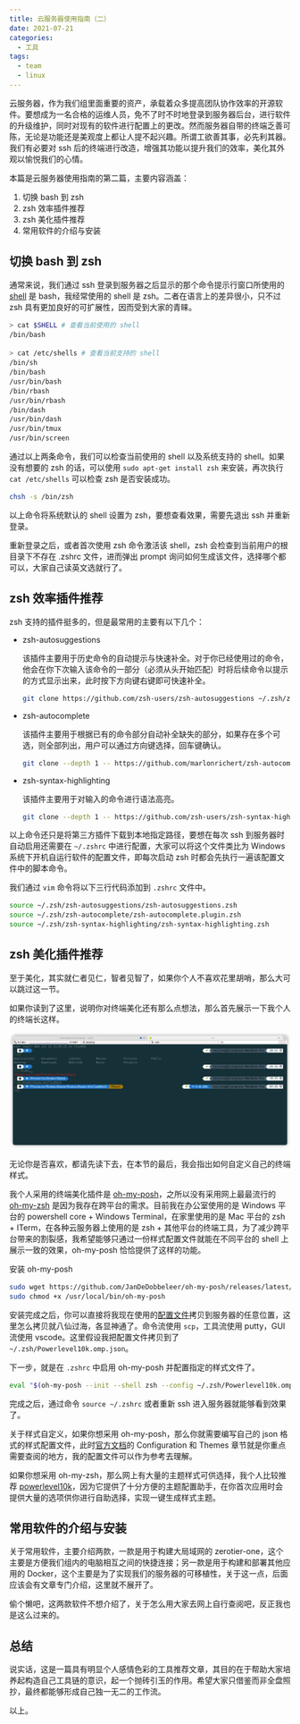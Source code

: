 ```yaml
---
title: 云服务器使用指南（二）
date: 2021-07-21
categories:
  - 工具
tags:
  - team
  - linux
---
```


云服务器，作为我们组里面重要的资产，承载着众多提高团队协作效率的开源软件。要想成为一名合格的运维人员，免不了时不时地登录到服务器后台，进行软件的升级维护，同时对现有的软件进行配置上的更改。然而服务器自带的终端乏善可陈，无论是功能还是美观度上都让人提不起兴趣。所谓工欲善其事，必先利其器。我们有必要对 ssh 后的终端进行改造，增强其功能以提升我们的效率，美化其外观以愉悦我们的心情。

本篇是云服务器使用指南的第二篇，主要内容涵盖：

1. 切换 bash 到 zsh
2. zsh 效率插件推荐
3. zsh 美化插件推荐
4. 常用软件的介绍与安装

<!-- more -->

## 切换 bash 到 zsh

通常来说，我们通过 ssh 登录到服务器之后显示的那个命令提示行窗口所使用的 [shell](https://baike.baidu.com/item/shell/99702) 是 bash，我经常使用的 shell 是 zsh。二者在语言上的差异很小，只不过 zsh 具有更加良好的可扩展性，因而受到大家的青睐。

```bash
> cat $SHELL # 查看当前使用的 shell
/bin/bash

> cat /etc/shells # 查看当前支持的 shell
/bin/sh
/bin/bash
/usr/bin/bash
/bin/rbash
/usr/bin/rbash
/bin/dash
/usr/bin/dash
/usr/bin/tmux
/usr/bin/screen
```

通过以上两条命令，我们可以检查当前使用的 shell 以及系统支持的 shell。如果没有想要的 zsh 的话，可以使用 `sudo apt-get install zsh` 来安装，再次执行 `cat /etc/shells` 可以检查 zsh 是否安装成功。

```bash
chsh -s /bin/zsh
```

以上命令将系统默认的 shell 设置为 zsh，要想查看效果，需要先退出 ssh 并重新登录。

重新登录之后，或者首次使用 zsh 命令激活该 shell，zsh 会检查到当前用户的根目录下不存在 .zshrc 文件，进而弹出 prompt 询问如何生成该文件，选择哪个都可以，大家自己读英文选就行了。

## zsh 效率插件推荐

zsh 支持的插件挺多的，但是最常用的主要有以下几个：

- zsh-autosuggestions

  该插件主要用于历史命令的自动提示与快速补全。对于你已经使用过的命令，他会在你下次输入该命令的一部分（必须从头开始匹配）时将后续命令以提示的方式显示出来，此时按下方向键右键即可快速补全。

  ```bash
  git clone https://github.com/zsh-users/zsh-autosuggestions ~/.zsh/zsh-autosuggestions
  ```

- zsh-autocomplete

  该插件主要用于根据已有的命令部分自动补全缺失的部分，如果存在多个可选，则全部列出，用户可以通过方向键选择，回车键确认。

  ```bash
  git clone --depth 1 -- https://github.com/marlonrichert/zsh-autocomplete.git ~/.zsh/zsh-autocomplete
  ```

- zsh-syntax-highlighting

  该插件主要用于对输入的命令进行语法高亮。

  ```bash
  git clone --depth 1 -- https://github.com/zsh-users/zsh-syntax-highlighting.git ~/.zsh/zsh-syntax-highlighting
  ```

以上命令还只是将第三方插件下载到本地指定路径，要想在每次 ssh 到服务器时自动启用还需要在 `~/.zshrc` 中进行配置，大家可以将这个文件类比为 Windows 系统下开机自运行软件的配置文件，即每次启动 zsh 时都会先执行一遍该配置文件中的脚本命令。

我们通过 `vim` 命令将以下三行代码添加到 `.zshrc` 文件中。

```bash
source ~/.zsh/zsh-autosuggestions/zsh-autosuggestions.zsh
source ~/.zsh/zsh-autocomplete/zsh-autocomplete.plugin.zsh
source ~/.zsh/zsh-syntax-highlighting/zsh-syntax-highlighting.zsh
```

## zsh 美化插件推荐

至于美化，其实就仁者见仁，智者见智了，如果你个人不喜欢花里胡哨，那么大可以跳过这一节。

如果你读到了这里，说明你对终端美化还有那么点想法，那么首先展示一下我个人的终端长这样。

![mac-iterm-oh-my-posh-profile](./assets/mac-iterm-oh-my-posh-profile.png)

无论你是否喜欢，都请先读下去，在本节的最后，我会指出如何自定义自己的终端样式。

我个人采用的终端美化插件是 [oh-my-posh](https://ohmyposh.dev/)，之所以没有采用网上最最流行的 [oh-my-zsh](https://ohmyz.sh/) 是因为我存在跨平台的需求。目前我在办公室使用的是 Windows 平台的 powershell core + Windows Terminal，在家里使用的是 Mac 平台的 zsh + ITerm，在各种云服务器上使用的是 zsh + 其他平台的终端工具，为了减少跨平台带来的割裂感，我希望能够只通过一份样式配置文件就能在不同平台的 shell 上展示一致的效果，oh-my-posh 恰恰提供了这样的功能。

安装 oh-my-posh

```bash
sudo wget https://github.com/JanDeDobbeleer/oh-my-posh/releases/latest/download/posh-linux-amd64 -O /usr/local/bin/oh-my-posh
sudo chmod +x /usr/local/bin/oh-my-posh
```

安装完成之后，你可以直接将我现在使用的[配置文件](https://gitee.com/taujiong/mac-dotfiles/blob/master/backups/Powerlevel10k.omp.json)拷贝到服务器的任意位置，这里怎么拷贝就八仙过海，各显神通了。命令流使用 `scp`，工具流使用 putty，GUI 流使用 vscode。这里假设我把配置文件拷贝到了 `~/.zsh/Powerlevel10k.omp.json`。

下一步，就是在 `.zshrc` 中启用 oh-my-posh 并配置指定的样式文件了。

```bash
eval "$(oh-my-posh --init --shell zsh --config ~/.zsh/Powerlevel10k.omp.json)"
```

完成之后，通过命令 `source ~/.zshrc` 或者重新 ssh 进入服务器就能够看到效果了。

关于样式自定义，如果你想采用 oh-my-posh，那么你就需要编写自己的 json 格式的样式配置文件，此时[官方文档](https://ohmyposh.dev/docs/)的 Configuration 和 Themes 章节就是你重点需要查阅的地方，我的配置文件可以作为参考去理解。

如果你想采用 oh-my-zsh，那么网上有大量的主题样式可供选择，我个人比较推荐 [powerlevel10k](https://github.com/romkatv/powerlevel10k)，因为它提供了十分方便的主题配置助手，在你首次应用时会提供大量的选项供你进行自助选择，实现一键生成样式主题。

## 常用软件的介绍与安装

关于常用软件，主要介绍两款，一款是用于构建大局域网的 zerotier-one，这个主要是方便我们组内的电脑相互之间的快捷连接；另一款是用于构建和部署其他应用的 Docker，这个主要是为了实现我们的服务器的可移植性，关于这一点，后面应该会有文章专门介绍，这里就不展开了。

偷个懒吧，这两款软件不想介绍了，关于怎么用大家去网上自行查阅吧，反正我也是这么过来的。

## 总结

说实话，这是一篇具有明显个人感情色彩的工具推荐文章，其目的在于帮助大家培养起构造自己工具链的意识，起一个抛砖引玉的作用。希望大家只借鉴而非全盘照抄，最终都能够形成自己独一无二的工作流。

以上。
